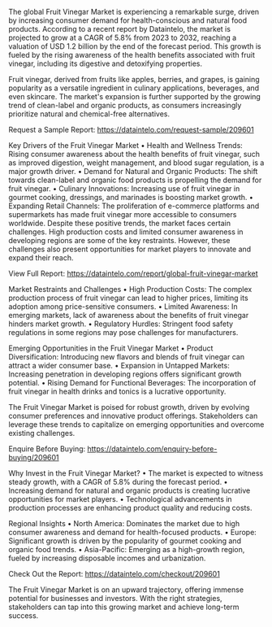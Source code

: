 The global Fruit Vinegar Market is experiencing a remarkable surge, driven by increasing consumer demand for health-conscious and natural food products. According to a recent report by Dataintelo, the market is projected to grow at a CAGR of 5.8% from 2023 to 2032, reaching a valuation of USD 1.2 billion by the end of the forecast period. This growth is fueled by the rising awareness of the health benefits associated with fruit vinegar, including its digestive and detoxifying properties.

Fruit vinegar, derived from fruits like apples, berries, and grapes, is gaining popularity as a versatile ingredient in culinary applications, beverages, and even skincare. The market's expansion is further supported by the growing trend of clean-label and organic products, as consumers increasingly prioritize natural and chemical-free alternatives.

Request a Sample Report: https://dataintelo.com/request-sample/209601

Key Drivers of the Fruit Vinegar Market
•	Health and Wellness Trends: Rising consumer awareness about the health benefits of fruit vinegar, such as improved digestion, weight management, and blood sugar regulation, is a major growth driver.
•	Demand for Natural and Organic Products: The shift towards clean-label and organic food products is propelling the demand for fruit vinegar.
•	Culinary Innovations: Increasing use of fruit vinegar in gourmet cooking, dressings, and marinades is boosting market growth.
•	Expanding Retail Channels: The proliferation of e-commerce platforms and supermarkets has made fruit vinegar more accessible to consumers worldwide.
Despite these positive trends, the market faces certain challenges. High production costs and limited consumer awareness in developing regions are some of the key restraints. However, these challenges also present opportunities for market players to innovate and expand their reach.

View Full Report: https://dataintelo.com/report/global-fruit-vinegar-market

Market Restraints and Challenges
•	High Production Costs: The complex production process of fruit vinegar can lead to higher prices, limiting its adoption among price-sensitive consumers.
•	Limited Awareness: In emerging markets, lack of awareness about the benefits of fruit vinegar hinders market growth.
•	Regulatory Hurdles: Stringent food safety regulations in some regions may pose challenges for manufacturers.

Emerging Opportunities in the Fruit Vinegar Market
•	Product Diversification: Introducing new flavors and blends of fruit vinegar can attract a wider consumer base.
•	Expansion in Untapped Markets: Increasing penetration in developing regions offers significant growth potential.
•	Rising Demand for Functional Beverages: The incorporation of fruit vinegar in health drinks and tonics is a lucrative opportunity.

The Fruit Vinegar Market is poised for robust growth, driven by evolving consumer preferences and innovative product offerings. Stakeholders can leverage these trends to capitalize on emerging opportunities and overcome existing challenges.

Enquire Before Buying: https://dataintelo.com/enquiry-before-buying/209601

Why Invest in the Fruit Vinegar Market?
•	The market is expected to witness steady growth, with a CAGR of 5.8% during the forecast period.
•	Increasing demand for natural and organic products is creating lucrative opportunities for market players.
•	Technological advancements in production processes are enhancing product quality and reducing costs.

Regional Insights
•	North America: Dominates the market due to high consumer awareness and demand for health-focused products.
•	Europe: Significant growth is driven by the popularity of gourmet cooking and organic food trends.
•	Asia-Pacific: Emerging as a high-growth region, fueled by increasing disposable incomes and urbanization.

Check Out the Report: https://dataintelo.com/checkout/209601

The Fruit Vinegar Market is on an upward trajectory, offering immense potential for businesses and investors. With the right strategies, stakeholders can tap into this growing market and achieve long-term success.
